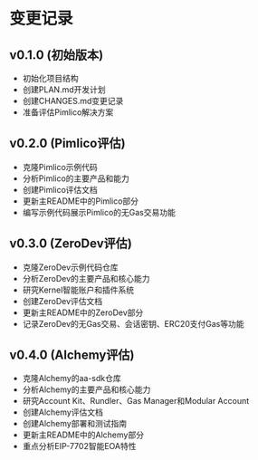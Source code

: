 # 变更记录

## v0.1.0 (初始版本)
- 初始化项目结构
- 创建PLAN.md开发计划
- 创建CHANGES.md变更记录
- 准备评估Pimlico解决方案

## v0.2.0 (Pimlico评估)
- 克隆Pimlico示例代码
- 分析Pimlico的主要产品和能力
- 创建Pimlico评估文档
- 更新主README中的Pimlico部分
- 编写示例代码展示Pimlico的无Gas交易功能

## v0.3.0 (ZeroDev评估)
- 克隆ZeroDev示例代码仓库
- 分析ZeroDev的主要产品和核心能力
- 研究Kernel智能账户和插件系统
- 创建ZeroDev评估文档
- 更新主README中的ZeroDev部分
- 记录ZeroDev的无Gas交易、会话密钥、ERC20支付Gas等功能

## v0.4.0 (Alchemy评估)
- 克隆Alchemy的aa-sdk仓库
- 分析Alchemy的主要产品和核心能力
- 研究Account Kit、Rundler、Gas Manager和Modular Account
- 创建Alchemy评估文档
- 创建Alchemy部署和测试指南
- 更新主README中的Alchemy部分
- 重点分析EIP-7702智能EOA特性 